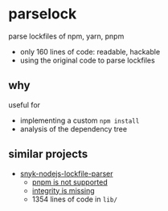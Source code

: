 # parselock

parse lockfiles of npm, yarn, pnpm

* only 160 lines of code: readable, hackable
* using the original code to parse lockfiles

## why

useful for

* implementing a custom `npm install`
* analysis of the dependency tree

## similar projects

* [snyk-nodejs-lockfile-parser](https://github.com/snyk/nodejs-lockfile-parser)
  * [pnpm is not supported](https://github.com/snyk/nodejs-lockfile-parser/issues/111)
  * [integrity is missing](https://github.com/snyk/nodejs-lockfile-parser/pull/112)
  * 1354 lines of code in `lib/`
